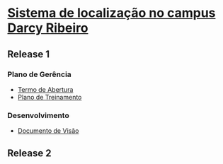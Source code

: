 # [Sistema de localização no campus Darcy Ribeiro](https://github.com/fga-gpp-mds/mds-gpp-g2/wiki)

## Release 1

### Plano de Gerência

* [Termo de Abertura](https://github.com/fga-gpp-mds/mds-gpp-g2/wiki/Termo-de-Abertura)
* [Plano de Treinamento](https://github.com/fga-gpp-mds/mds-gpp-g2/wiki/Plano-de-Treinamento)

### Desenvolvimento

* [Documento de Visão](https://github.com/fga-gpp-mds/mds-gpp-g2/wiki/Documento--de-Visao)

## Release 2